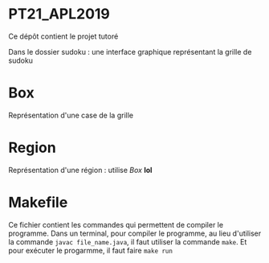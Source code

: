 # PT21_APL2019

Ce dépôt contient le projet tutoré

Dans le dossier sudoku : une interface graphique représentant la grille de sudoku

# Box

Représentation d'une case de la grille

# Region

Représentation d'une région : utilise *Box* **lol**

# Makefile
Ce fichier contient les commandes qui permettent de compiler le programme.
Dans un terminal, pour compiler le programme, au lieu d'utiliser la commande `javac file_name.java`, il faut utiliser la commande `make`.
Et pour exécuter le progarmme, il faut faire `make run`
  

